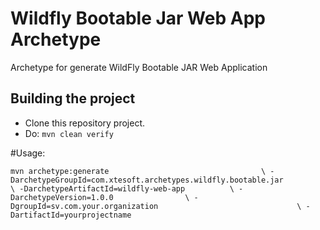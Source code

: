 # Wildfly Bootable Jar Web App Archetype 
Archetype for generate WildFly Bootable JAR Web Application

## Building the project

* Clone this repository project.
* Do: `mvn clean verify`

#Usage:

` mvn archetype:generate                                  \
      -DarchetypeGroupId=com.xtesoft.archetypes.wildfly.bootable.jar                \
      -DarchetypeArtifactId=wildfly-web-app          \
      -DarchetypeVersion=1.0.0                \
      -DgroupId=sv.com.your.organization                               \
      -DartifactId=yourprojectname `

